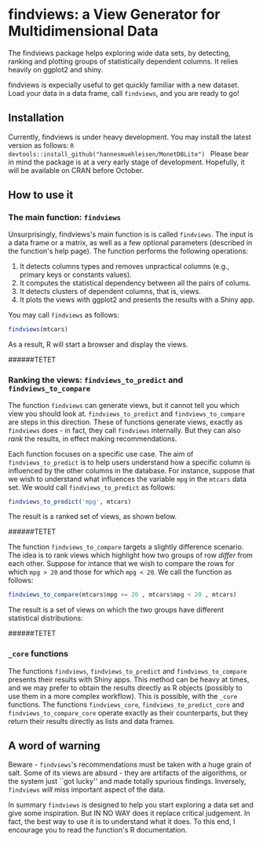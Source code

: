 # findviews: a View Generator for Multidimensional Data

The findviews package helps exploring wide data sets, by detecting, ranking and
plotting groups of statistically dependent columns. It relies heavily on
ggplot2 and shiny.

findviews is expecially useful to get quickly familiar with a new dataset. Load
your data in a data frame, call `findviews`, and you are ready to go!


## Installation

Currently, findviews is under heavy development. You may install the latest
version as follows:
    ```R
    devtools::install_github("hannesmuehleisen/MonetDBLite")
    ```
Please bear in mind the package is at a very early stage of development.
Hopefully, it will be available on CRAN before October.


## How to use it

### The main function: `findviews`

Unsurprisingly, findviews's main function is is called `findviews`. The input
is a data frame or a matrix, as well as a few optional parameters (described in
the function's help page). The function performs the following operations:
1. It detects columns types and removes unpractical columns (e.g., primary
   keys or constants values).
2. It computes the statistical dependency between all the pairs of colums.
3. It detects clusters of dependent columns, that is, views.
4. It plots the views with ggplot2 and presents the results with a Shiny app.

You may call `findviews` as follows: 

```R
findviews(mtcars)
```

As a result, R will start a browser and display the views.

######TETET


### Ranking the views: `findviews_to_predict` and `findviews_to_compare`

The function `findviews` can generate views, but it cannot tell you which view
you should look at. `findviews_to_predict` and `findviews_to_compare` are steps
in this direction. These of functions generate views, exactly as `findviews`
does - in fact, they call `findviews` internally. But they can also *rank*
the results, in effect making recommendations.

Each function focuses on a specific use case. The aim of `findviews_to_predict`
is to help users understand how a specific column is influenced by the other
columns in the database.  For instance, suppose that we wish to understand what
influences the variable `mpg` in the `mtcars` data set. We would call
`findviews_to_predict` as follows:

```R
findviews_to_predict('mpg', mtcars)
```

The result is a ranked set of views, as shown below.

######TETET


The function `findviews_to_compare` targets a slightly difference scenario. The
idea is to rank views which highlight how two groups of row *differ* from each
other. Suppose for intance that we wish to compare the rows for which `mpg > 20`
and those for which `mpg < 20`. We call the function as follows:

```R
findviews_to_compare(mtcars$mpg >= 20 , mtcars$mpg < 20 , mtcars)
```

The result is a set of views on which the two groups have different statistical
distributions:

######TETET

### `_core` functions

The functions `findviews`, `findviews_to_predict` and `findviews_to_compare`
presents their results with Shiny apps. This method can be heavy at times, and
we may prefer to obtain the results directly as R objects (possibly to use them
in a more complex workflow). This is possible, with the `_core` functions.  The
functions `findviews_core`, `findviews_to_predict_core` and
`findviews_to_compare_core` operate exactly as their counterparts, but they
return their results directly as lists and data frames.


## A word of warning

Beware - `findviews`'s recommendations must be taken with a huge grain of salt.
Some of its views are absurd - they are artifacts of the algorithms, or the
system just ``got lucky'' and made totally spurious findings. Inversely,
`findviews` *will*  miss important aspect of the data.

In summary `findviews` is designed to help you start exploring a data set and
give some inspiration. But IN NO WAY does it replace critical judgement. In
fact, the best way to use it is to understand what it does. To this end, I
encourage you to read the function's R documentation.

